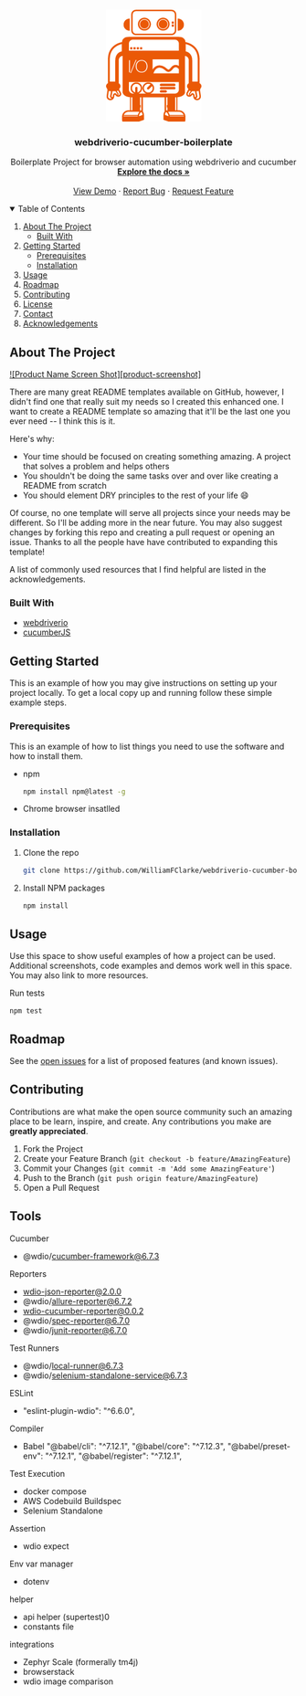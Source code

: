 <!--
*** Thanks for checking out the Best-README-Template. If you have a suggestion
*** that would make this better, please fork the repo and create a pull request
*** or simply open an issue with the tag "enhancement".
*** Thanks again! Now go create something AMAZING! :D
-->

<!-- PROJECT SHIELDS -->
<!--
*** I'm using markdown "reference style" links for readability.
*** Reference links are enclosed in brackets [ ] instead of parentheses ( ).
*** See the bottom of this document for the declaration of the reference variables
*** for contributors-url, forks-url, etc. This is an optional, concise syntax you may use.
*** https://www.markdownguide.org/basic-syntax/#reference-style-links
-->

<!-- [![Contributors][contributors-shield]][contributors-url] -->
<!-- [![Forks][forks-shield]][forks-url] -->
<!-- [![Stargazers][stars-shield]][stars-url] -->
<!-- [![Issues][issues-shield]][issues-url] -->
<!-- [![MIT License][license-shield]][license-url] -->
<!-- [![LinkedIn][linkedin-shield]][linkedin-url] -->

<!-- PROJECT LOGO -->
<br />
<p align="center">
  <a href="https://github.com/WilliamFClarke/webdriverio-cucumber-boilerplate">
    <img src="images/logo.png" alt="Logo" width="167" height="196">
  </a>

  <h3 align="center">webdriverio-cucumber-boilerplate</h3>

  <p align="center">
    Boilerplate Project for browser automation using webdriverio and cucumber
    <br />
    <a href="https://github.com/WilliamFClarke/webdriverio-cucumber-boilerplate"><strong>Explore the docs »</strong></a>
    <br />
    <br />
    <a href="https://github.com/WilliamFClarke/webdriverio-cucumber-boilerplate">View Demo</a>
    ·
    <a href="https://github.com/WilliamFClarke/webdriverio-cucumber-boilerplate/issues">Report Bug</a>
    ·
    <a href="https://github.com/WilliamFClarke/webdriverio-cucumber-boilerplate/issues">Request Feature</a>
  </p>
</p>

<!-- TABLE OF CONTENTS -->
<details open="open">
  <summary>Table of Contents</summary>
  <ol>
    <li>
      <a href="#about-the-project">About The Project</a>
      <ul>
        <li><a href="#built-with">Built With</a></li>
      </ul>
    </li>
    <li>
      <a href="#getting-started">Getting Started</a>
      <ul>
        <li><a href="#prerequisites">Prerequisites</a></li>
        <li><a href="#installation">Installation</a></li>
      </ul>
    </li>
    <li><a href="#usage">Usage</a></li>
    <li><a href="#roadmap">Roadmap</a></li>
    <li><a href="#contributing">Contributing</a></li>
    <li><a href="#license">License</a></li>
    <li><a href="#contact">Contact</a></li>
    <li><a href="#acknowledgements">Acknowledgements</a></li>
  </ol>
</details>

<!-- ABOUT THE PROJECT -->

## About The Project

[![Product Name Screen Shot][product-screenshot]](https://example.com)

There are many great README templates available on GitHub, however, I didn't find one that really suit my needs so I created this enhanced one. I want to create a README template so amazing that it'll be the last one you ever need -- I think this is it.

Here's why:

-   Your time should be focused on creating something amazing. A project that solves a problem and helps others
-   You shouldn't be doing the same tasks over and over like creating a README from scratch
-   You should element DRY principles to the rest of your life :smile:

Of course, no one template will serve all projects since your needs may be different. So I'll be adding more in the near future. You may also suggest changes by forking this repo and creating a pull request or opening an issue. Thanks to all the people have have contributed to expanding this template!

A list of commonly used resources that I find helpful are listed in the acknowledgements.

### Built With

-   [webdriverio](https://webdriver.io/)
-   [cucumberJS](https://cucumber.io/)

<!-- GETTING STARTED -->

## Getting Started

This is an example of how you may give instructions on setting up your project locally.
To get a local copy up and running follow these simple example steps.

### Prerequisites

This is an example of how to list things you need to use the software and how to install them.

-   npm
    ```sh
    npm install npm@latest -g
    ```
-   Chrome browser insatlled

### Installation

1. Clone the repo
    ```sh
    git clone https://github.com/WilliamFClarke/webdriverio-cucumber-boilerplate.git
    ```
2. Install NPM packages
    ```sh
    npm install
    ```

<!-- USAGE EXAMPLES -->

## Usage

Use this space to show useful examples of how a project can be used. Additional screenshots, code examples and demos work well in this space. You may also link to more resources.

Run tests

```JS
npm test
```

<!-- ROADMAP -->

## Roadmap

See the [open issues](https://github.com/WilliamFClarke/webdriverio-cucumber-boilerplate/issues) for a list of proposed features (and known issues).

<!-- CONTRIBUTING -->

## Contributing

Contributions are what make the open source community such an amazing place to be learn, inspire, and create. Any contributions you make are **greatly appreciated**.

1. Fork the Project
2. Create your Feature Branch (`git checkout -b feature/AmazingFeature`)
3. Commit your Changes (`git commit -m 'Add some AmazingFeature'`)
4. Push to the Branch (`git push origin feature/AmazingFeature`)
5. Open a Pull Request

## Tools

Cucumber

-   @wdio/cucumber-framework@6.7.3

Reporters

-   wdio-json-reporter@2.0.0
-   @wdio/allure-reporter@6.7.2
-   wdio-cucumber-reporter@0.0.2
-   @wdio/spec-reporter@6.7.0
-   @wdio/junit-reporter@6.7.0

Test Runners

-   @wdio/local-runner@6.7.3
-   @wdio/selenium-standalone-service@6.7.3

ESLint

-   "eslint-plugin-wdio": "^6.6.0",

Compiler

-   Babel
    "@babel/cli": "^7.12.1",
    "@babel/core": "^7.12.3",
    "@babel/preset-env": "^7.12.1",
    "@babel/register": "^7.12.1",

Test Execution

-   docker compose
-   AWS Codebuild Buildspec
-   Selenium Standalone

Assertion

-   wdio expect

Env var manager

-   dotenv

helper

-   api helper (supertest)0
-   constants file

integrations

-   Zephyr Scale (formerally tm4j)
-   browserstack
-   wdio image comparison
